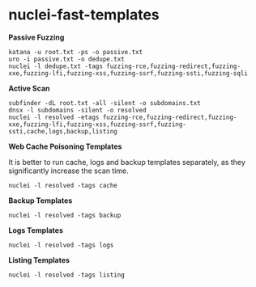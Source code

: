 # nuclei-fast-templates

**Passive Fuzzing**
```
katana -u root.txt -ps -o passive.txt
uro -i passive.txt -o dedupe.txt 
nuclei -l dedupe.txt -tags fuzzing-rce,fuzzing-redirect,fuzzing-xxe,fuzzing-lfi,fuzzing-xss,fuzzing-ssrf,fuzzing-ssti,fuzzing-sqli
```

**Active Scan**
```
subfinder -dL root.txt -all -silent -o subdomains.txt
dnsx -l subdomains -silent -o resolved
nuclei -l resolved -etags fuzzing-rce,fuzzing-redirect,fuzzing-xxe,fuzzing-lfi,fuzzing-xss,fuzzing-ssrf,fuzzing-ssti,cache,logs,backup,listing
```

**Web Cache Poisoning Templates**

It is better to run cache, logs and backup templates separately, as they significantly increase the scan time.
```
nuclei -l resolved -tags cache
```

**Backup Templates**
```
nuclei -l resolved -tags backup
```

**Logs Templates**
```
nuclei -l resolved -tags logs
```

**Listing Templates**
```
nuclei -l resolved -tags listing
```